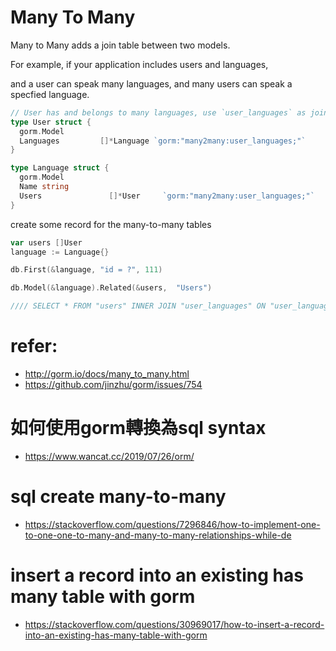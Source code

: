 # Many To Many
Many to Many adds a join table between two models.

For example, if your application includes users and languages,

and a user can speak many languages, and many users can speak a specfied language.

```go
// User has and belongs to many languages, use `user_languages` as join table
type User struct {
  gorm.Model
  Languages         []*Language `gorm:"many2many:user_languages;"`
}

type Language struct {
  gorm.Model
  Name string
  Users         	  []*User     `gorm:"many2many:user_languages;"`
}
```

create some record for the many-to-many tables
```go
var users []User
language := Language{}

db.First(&language, "id = ?", 111)

db.Model(&language).Related(&users,  "Users")

//// SELECT * FROM "users" INNER JOIN "user_languages" ON "user_languages"."user_id" = "users"."id" WHERE  ("user_languages"."language_id" IN ('111'))
```


# refer:
- http://gorm.io/docs/many_to_many.html
- https://github.com/jinzhu/gorm/issues/754


# 如何使用gorm轉換為sql syntax
- https://www.wancat.cc/2019/07/26/orm/

# sql create many-to-many
- https://stackoverflow.com/questions/7296846/how-to-implement-one-to-one-one-to-many-and-many-to-many-relationships-while-de

# insert a record into an existing has many table with gorm
- https://stackoverflow.com/questions/30969017/how-to-insert-a-record-into-an-existing-has-many-table-with-gorm